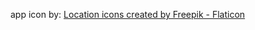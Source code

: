 app icon by: <a href="https://www.flaticon.com/free-icons/location" title="location icons">Location icons created by Freepik - Flaticon</a>

